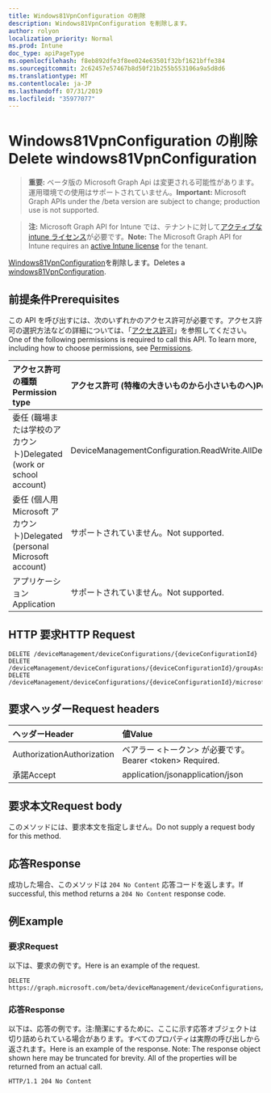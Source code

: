 ```yaml
---
title: Windows81VpnConfiguration の削除
description: Windows81VpnConfiguration を削除します。
author: rolyon
localization_priority: Normal
ms.prod: Intune
doc_type: apiPageType
ms.openlocfilehash: f8eb892dfe3f8ee024e63501f32bf1621bffe384
ms.sourcegitcommit: 2c62457e57467b8d50f21b255b553106a9a5d8d6
ms.translationtype: MT
ms.contentlocale: ja-JP
ms.lasthandoff: 07/31/2019
ms.locfileid: "35977077"
---
```

# <a name="delete-windows81vpnconfiguration"></a><span data-ttu-id="190cd-103">Windows81VpnConfiguration の削除</span><span class="sxs-lookup"><span data-stu-id="190cd-103">Delete windows81VpnConfiguration</span></span>

> <span data-ttu-id="190cd-104">**重要:** ベータ版の Microsoft Graph Api は変更される可能性があります。運用環境での使用はサポートされていません。</span><span class="sxs-lookup"><span data-stu-id="190cd-104">**Important:** Microsoft Graph APIs under the /beta version are subject to change; production use is not supported.</span></span>

> <span data-ttu-id="190cd-105">**注:** Microsoft Graph API for Intune では、テナントに対して[アクティブな intune ライセンス](https://go.microsoft.com/fwlink/?linkid=839381)が必要です。</span><span class="sxs-lookup"><span data-stu-id="190cd-105">**Note:** The Microsoft Graph API for Intune requires an [active Intune license](https://go.microsoft.com/fwlink/?linkid=839381) for the tenant.</span></span>

<span data-ttu-id="190cd-106">[Windows81VpnConfiguration](../resources/intune-deviceconfig-windows81vpnconfiguration.md)を削除します。</span><span class="sxs-lookup"><span data-stu-id="190cd-106">Deletes a [windows81VpnConfiguration](../resources/intune-deviceconfig-windows81vpnconfiguration.md).</span></span>

## <a name="prerequisites"></a><span data-ttu-id="190cd-107">前提条件</span><span class="sxs-lookup"><span data-stu-id="190cd-107">Prerequisites</span></span>
<span data-ttu-id="190cd-p101">この API を呼び出すには、次のいずれかのアクセス許可が必要です。アクセス許可の選択方法などの詳細については、「[アクセス許可](/graph/permissions-reference)」を参照してください。</span><span class="sxs-lookup"><span data-stu-id="190cd-p101">One of the following permissions is required to call this API. To learn more, including how to choose permissions, see [Permissions](/graph/permissions-reference).</span></span>

|<span data-ttu-id="190cd-110">アクセス許可の種類</span><span class="sxs-lookup"><span data-stu-id="190cd-110">Permission type</span></span>|<span data-ttu-id="190cd-111">アクセス許可 (特権の大きいものから小さいものへ)</span><span class="sxs-lookup"><span data-stu-id="190cd-111">Permissions (from most to least privileged)</span></span>|
|:---|:---|
|<span data-ttu-id="190cd-112">委任 (職場または学校のアカウント)</span><span class="sxs-lookup"><span data-stu-id="190cd-112">Delegated (work or school account)</span></span>|<span data-ttu-id="190cd-113">DeviceManagementConfiguration.ReadWrite.All</span><span class="sxs-lookup"><span data-stu-id="190cd-113">DeviceManagementConfiguration.ReadWrite.All</span></span>|
|<span data-ttu-id="190cd-114">委任 (個人用 Microsoft アカウント)</span><span class="sxs-lookup"><span data-stu-id="190cd-114">Delegated (personal Microsoft account)</span></span>|<span data-ttu-id="190cd-115">サポートされていません。</span><span class="sxs-lookup"><span data-stu-id="190cd-115">Not supported.</span></span>|
|<span data-ttu-id="190cd-116">アプリケーション</span><span class="sxs-lookup"><span data-stu-id="190cd-116">Application</span></span>|<span data-ttu-id="190cd-117">サポートされていません。</span><span class="sxs-lookup"><span data-stu-id="190cd-117">Not supported.</span></span>|

## <a name="http-request"></a><span data-ttu-id="190cd-118">HTTP 要求</span><span class="sxs-lookup"><span data-stu-id="190cd-118">HTTP Request</span></span>
<!-- {
  "blockType": "ignored"
}
-->
``` http
DELETE /deviceManagement/deviceConfigurations/{deviceConfigurationId}
DELETE /deviceManagement/deviceConfigurations/{deviceConfigurationId}/groupAssignments/{deviceConfigurationGroupAssignmentId}/deviceConfiguration
DELETE /deviceManagement/deviceConfigurations/{deviceConfigurationId}/microsoft.graph.windowsDomainJoinConfiguration/networkAccessConfigurations/{deviceConfigurationId}
```

## <a name="request-headers"></a><span data-ttu-id="190cd-119">要求ヘッダー</span><span class="sxs-lookup"><span data-stu-id="190cd-119">Request headers</span></span>
|<span data-ttu-id="190cd-120">ヘッダー</span><span class="sxs-lookup"><span data-stu-id="190cd-120">Header</span></span>|<span data-ttu-id="190cd-121">値</span><span class="sxs-lookup"><span data-stu-id="190cd-121">Value</span></span>|
|:---|:---|
|<span data-ttu-id="190cd-122">Authorization</span><span class="sxs-lookup"><span data-stu-id="190cd-122">Authorization</span></span>|<span data-ttu-id="190cd-123">ベアラー &lt;トークン&gt; が必要です。</span><span class="sxs-lookup"><span data-stu-id="190cd-123">Bearer &lt;token&gt; Required.</span></span>|
|<span data-ttu-id="190cd-124">承諾</span><span class="sxs-lookup"><span data-stu-id="190cd-124">Accept</span></span>|<span data-ttu-id="190cd-125">application/json</span><span class="sxs-lookup"><span data-stu-id="190cd-125">application/json</span></span>|

## <a name="request-body"></a><span data-ttu-id="190cd-126">要求本文</span><span class="sxs-lookup"><span data-stu-id="190cd-126">Request body</span></span>
<span data-ttu-id="190cd-127">このメソッドには、要求本文を指定しません。</span><span class="sxs-lookup"><span data-stu-id="190cd-127">Do not supply a request body for this method.</span></span>

## <a name="response"></a><span data-ttu-id="190cd-128">応答</span><span class="sxs-lookup"><span data-stu-id="190cd-128">Response</span></span>
<span data-ttu-id="190cd-129">成功した場合、このメソッドは `204 No Content` 応答コードを返します。</span><span class="sxs-lookup"><span data-stu-id="190cd-129">If successful, this method returns a `204 No Content` response code.</span></span>

## <a name="example"></a><span data-ttu-id="190cd-130">例</span><span class="sxs-lookup"><span data-stu-id="190cd-130">Example</span></span>

### <a name="request"></a><span data-ttu-id="190cd-131">要求</span><span class="sxs-lookup"><span data-stu-id="190cd-131">Request</span></span>
<span data-ttu-id="190cd-132">以下は、要求の例です。</span><span class="sxs-lookup"><span data-stu-id="190cd-132">Here is an example of the request.</span></span>
``` http
DELETE https://graph.microsoft.com/beta/deviceManagement/deviceConfigurations/{deviceConfigurationId}
```

### <a name="response"></a><span data-ttu-id="190cd-133">応答</span><span class="sxs-lookup"><span data-stu-id="190cd-133">Response</span></span>
<span data-ttu-id="190cd-p102">以下は、応答の例です。注:簡潔にするために、ここに示す応答オブジェクトは切り詰められている場合があります。すべてのプロパティは実際の呼び出しから返されます。</span><span class="sxs-lookup"><span data-stu-id="190cd-p102">Here is an example of the response. Note: The response object shown here may be truncated for brevity. All of the properties will be returned from an actual call.</span></span>
``` http
HTTP/1.1 204 No Content
```





